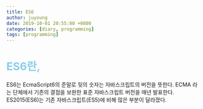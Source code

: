 ```yaml
---
title: ES6
author: juyoung
date: 2019-10-01 20:55:00 +0800
categories: [diary, programming]
tags: [programming]
---
```


# <font color=skyblue>ES6란, </font> 
ES6는 EcmaScript6의 준말로 뒷의 숫자는 자바스크립트의 버전을 뜻한다. ECMA 라는 단체에서 기존의 결점을 보완한 표준 자바스크립트 버전을 매년 발표한다.  ES2015(ES6)는 기존 자바스크립트(ES5)에 비해 많은 부분이 달라졌다.

